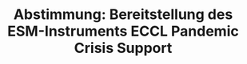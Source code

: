---
abstimmung:
  abstimmung: 4
  bundestagssitzung: 160
  legislaturperiode: 19
categories:
- Todo
data:
- title: Abstimmungsergebnis 20200514_4-data.pdf
  url: /res/2021-btw/abstimmungsergebnisse/20200514_4-data.pdf
- title: Abstimmungsergebnis 20200514_4_xls-data.xlsx
  url: /res/2021-btw/abstimmungsergebnisse/20200514_4_xls-data.xlsx
- title: Abstimmungsergebnis 20200514_4_xls-data.csv
  url: /res/2021-btw/abstimmungsergebnisse/csv/20200514_4_xls-data.csv
ergebnis:
  afd:
    enthaltung: 0
    gesamt: 89
    ja: 0
    nein: 80
    nichtabgegeben: 9
    ungueltig: 0
  bü90/gr:
    enthaltung: 0
    gesamt: 67
    ja: 59
    nein: 0
    nichtabgegeben: 8
    ungueltig: 0
  cdu/csu:
    enthaltung: 0
    gesamt: 246
    ja: 225
    nein: 4
    nichtabgegeben: 17
    ungueltig: 0
  die linke.:
    enthaltung: 56
    gesamt: 69
    ja: 0
    nein: 0
    nichtabgegeben: 13
    ungueltig: 0
  fdp:
    enthaltung: 75
    gesamt: 80
    ja: 0
    nein: 1
    nichtabgegeben: 4
    ungueltig: 0
  file: 20200514_4_xls-data.xlsx
  fraktionslos:
    enthaltung: 0
    gesamt: 6
    ja: 0
    nein: 2
    nichtabgegeben: 4
    ungueltig: 0
  spd:
    enthaltung: 0
    gesamt: 152
    ja: 143
    nein: 0
    nichtabgegeben: 9
    ungueltig: 0
layout: abstimmung
links:
- title: Link zu bundestag.de
  url: https://www.bundestag.de/parlament/plenum/abstimmung/abstimmung?id=671
preview: 'Deutscher Bundestag


  160. Sitzung des Deutschen Bundestages

  am Donnerstag, 14. Mai 2020


  Endgültiges Ergebnis der Namentlichen Abstimmung Nr. 4


  Antrag des Bundesministers der Finanzen

  Bereitstellung des ESM-Instruments ECCL Pandemic Crisis Support (PCSI); Einholung

  eines zustimmenden Beschlusses des Deutschen Bundestages nach § 4 Abs. 1 ESMFinanzierungsgesetz
  (ESMFinG)

  Drs. 19/19110'
tags:
- Todo
title: 'Abstimmung: Bereitstellung des ESM-Instruments ECCL Pandemic Crisis Support'
---
